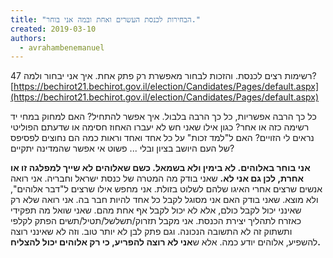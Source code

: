 ```yaml
---
title: "הבחירות לכנסת העשרים ואחת ובמה אני בוחר."
created: 2019-03-10
authors: 
  - avrahambenemanuel
---
```


47 רשימות רצים לכנסת. והזכות לבחור מאפשרת רק פתק אחת. איך אני יבחור ולמה? [https://bechirot21.bechirot.gov.il/election/Candidates/Pages/default.aspx](https://bechirot21.bechirot.gov.il/election/Candidates/Pages/default.aspx)

כל כך הרבה אפשריות, כל כך הרבה בלבול. איך אפשר להתחיל? האם למחוק במחי יד רשימה כזה או אחר? כגון אילו שאני חש לא יעברו האחוז חסימה או שדעתם הפוליטי נראים לי הזויים? האם ל"למד זכות" על כל אחד ואחד וראות כמה הם נחוצים לפסיפס של העם היושב בציון ובלי ... פשוט אי אפשר שהמדינה יתקיים?

**אני בוחר באלוהים. לא בימין ולא בשמאל. כשם שאלוהים לא שייך למפלגה זו או אחרת, לכן גם אני לא.** שאני בודק מה המטרה של כנסת ישראל וחבריה. אני רואה אנשים שרצים אחרי האיגו שלהם לשלוט בזולת. אני מחפש אילו שרצים ל"דבר אלוהים", ולא מוצא. שאני בודק האם אני מסוגל לקבל כל אחד להיות חבר בה. אני רואה שלא רק שאינני יכול לקבל כולם, אלא לא יכול לקבל אף אחת מהם. שאני שואל מה תפקידי כאזרח לתהליך יצירת הכנסת. אני מקבל תזרוק/תשלשל/תטיל/תשים הפתק לקלפי ותשתוק זה לא התשובה הנכונה. וגם פתק לבן לא יותר טוב. וזה לא שאינני רוצה להשפיע, אלוהים יודע כמה. אלא ש**אני לא רוצה להפריע, כי רק אלוהים יכול להצליח.**
